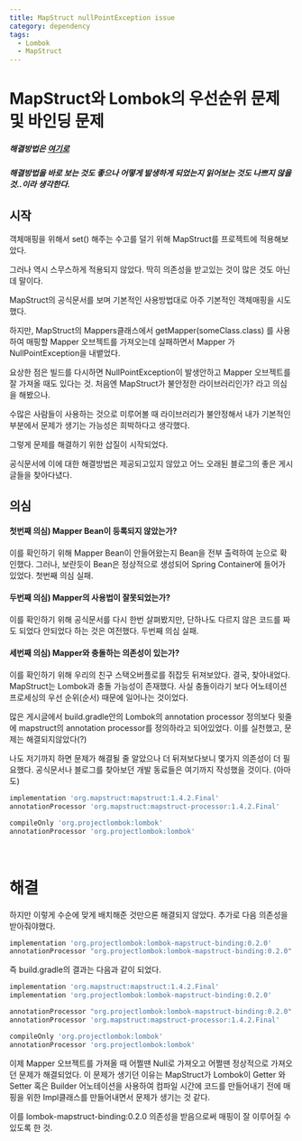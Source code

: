 ```yaml
---
title: MapStruct nullPointException issue
category: dependency
tags:
  - Lombok
  - MapStruct
---
```


# MapStruct와 Lombok의 우선순위 문제 및 바인딩 문제

##### 해결방법은 [여기로](#해결)

##### 해결방법을 바로 보는 것도 좋으나 어떻게 발생하게 되었는지 읽어보는 것도 나쁘지 않을 것..이라 생각한다.

## 시작

객체매핑을 위해서 set() 해주는 수고를 덜기 위해 MapStruct를 프로젝트에 적용해보았다.

그러나 역시 스무스하게 적용되지 않았다. 딱히 의존성을 받고있는 것이 많은 것도 아닌데 말이다.

MapStruct의 공식문서를 보며 기본적인 사용방법대로 아주 기본적인 객체매핑을 시도했다.

하지만, MapStruct의 Mappers클래스에서 getMapper(someClass.class) 를 사용하여 매핑할 Mapper 오브젝트를 가져오는데 실패하면서 Mapper 가 NullPointException을 내뱉었다.

요상한 점은 빌드를 다시하면 NullPointException이 발생안하고 Mapper 오브젝트를 잘 가져올 때도 있다는 것.
처음엔 MapStruct가 불안정한 라이브러리인가? 라고 의심을 해봤으나.

수많은 사람들이 사용하는 것으로 미루어볼 때 라이브러리가 불안정해서 내가 기본적인 부분에서 문제가 생기는 가능성은 희박하다고 생각했다.

그렇게 문제를 해결하기 위한 삽질이 시작되었다.

공식문서에 이에 대한 해결방법은 제공되고있지 않았고 어느 오래된 블로그의 좋은 게시글들을 찾아다녔다.

## 의심

#### 첫번째 의심) Mapper Bean이 등록되지 않았는가?

이를 확인하기 위해 Mapper Bean이 안들어왔는지 Bean을 전부 출력하여 눈으로 확인했다. 그러나, 보란듯이 Bean은 정상적으로 생성되어 Spring Container에 들어가 있었다.
첫번째 의심 실패.

#### 두번째 의심) Mapper의 사용법이 잘못되었는가?

이를 확인하기 위해 공식문서를 다시 한번 살펴봤지만, 단하나도 다르지 않은 코드를 짜도 되었다 안되었다 하는 것은 여전했다.
두번째 의심 실패.

#### 세번째 의심) Mapper와 충돌하는 의존성이 있는가?

이를 확인하기 위해 우리의 친구 스택오버플로를 쥐잡듯 뒤져보았다. 결국, 찾아내었다. MapStruct는 Lombok과 충돌 가능성이 존재했다.
사실 충돌이라기 보다 어노테이션 프로세싱의 우선 순위(순서) 때문에 일어나는 것이었다.

많은 게시글에서 build.gradle안의 Lombok의 annotation processor 정의보다 윗줄에 mapstruct의 annotation processor를 정의하라고 되어있었다.
이를 실천했고, 문제는 해결되지않았다(?)

나도 저기까지 하면 문제가 해결될 줄 알았으나 더 뒤져보다보니 몇가지 의존성이 더 필요했다.
공식문서나 블로그를 찾아보던 개발 동료들은 여기까지 작성했을 것이다. (아마도)

```gradle
implementation 'org.mapstruct:mapstruct:1.4.2.Final'
annotationProcessor 'org.mapstruct:mapstruct-processor:1.4.2.Final'

compileOnly 'org.projectlombok:lombok'
annotationProcessor 'org.projectlombok:lombok'
```

<br>

# 해결

하지만 이렇게 수순에 맞게 배치해준 것만으론 해결되지 않았다. 추가로 다음 의존성을 받아줘야했다.

```gradle
implementation 'org.projectlombok:lombok-mapstruct-binding:0.2.0'
annotationProcessor "org.projectlombok:lombok-mapstruct-binding:0.2.0"
```

즉 build.gradle의 결과는 다음과 같이 되었다.

```gradle
implementation 'org.mapstruct:mapstruct:1.4.2.Final'
implementation 'org.projectlombok:lombok-mapstruct-binding:0.2.0'

annotationProcessor "org.projectlombok:lombok-mapstruct-binding:0.2.0"
annotationProcessor 'org.mapstruct:mapstruct-processor:1.4.2.Final'

compileOnly 'org.projectlombok:lombok'
annotationProcessor 'org.projectlombok:lombok'
```

이제 Mapper 오브젝트를 가져올 때 어쩔땐 Null로 가져오고 어쩔땐 정상적으로 가져오던 문제가 해결되었다.
이 문제가 생기던 이유는 MapStruct가 Lombok이 Getter 와 Setter 혹은 Builder 어노테이션을 사용하여 컴파일 시간에 코드를 만들어내기 전에 매핑을 위한 Impl클래스를 만들어내면서 문제가 생기는 것 같다.

이를 lombok-mapstruct-binding:0.2.0 의존성을 받음으로써 매핑이 잘 이루어질 수 있도록 한 것.
